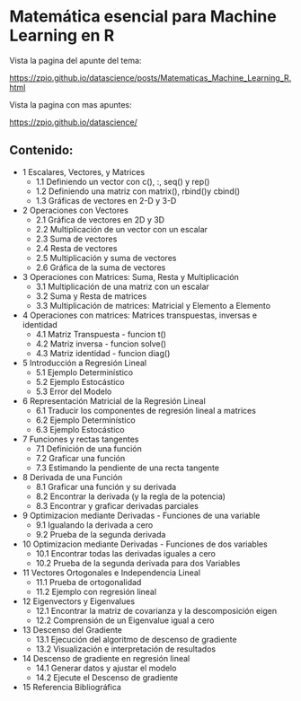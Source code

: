 # Matemática esencial para Machine Learning en R

Vista la pagina del apunte del tema:

https://zpio.github.io/datascience/posts/Matematicas_Machine_Learning_R.html

Vista la pagina con mas apuntes:

https://zpio.github.io/datascience/

## Contenido:

- 1 Escalares, Vectores, y Matrices
  - 1.1 Definiendo un vector con c(), :, seq() y rep()
  - 1.2 Definiendo una matriz con matrix(), rbind()y cbind()
  - 1.3 Gráficas de vectores en 2-D y 3-D
- 2 Operaciones con Vectores
  - 2.1 Gráfica de vectores en 2D y 3D
  - 2.2 Multiplicación de un vector con un escalar
  - 2.3 Suma de vectores
  - 2.4 Resta de vectores
  - 2.5 Multiplicación y suma de vectores
  - 2.6 Gráfica de la suma de vectores
- 3 Operaciones con Matrices: Suma, Resta y Multiplicación
  - 3.1 Multiplicación de una matriz con un escalar
  - 3.2 Suma y Resta de matrices
  - 3.3 Multiplicación de matrices: Matricial y Elemento a Elemento
- 4 Operaciones con matrices: Matrices transpuestas, inversas e identidad
  - 4.1 Matriz Transpuesta - funcion t()
  - 4.2 Matriz inversa - funcion solve()
  - 4.3 Matriz identidad - funcion diag()
- 5 Introducción a Regresión Lineal
  - 5.1 Ejemplo Determinístico
  - 5.2 Ejemplo Estocástico
  - 5.3 Error del Modelo
- 6 Representación Matricial de la Regresión Lineal
  - 6.1 Traducir los componentes de regresión lineal a matrices
  - 6.2 Ejemplo Determinístico
  - 6.3 Ejemplo Estocástico
- 7 Funciones y rectas tangentes
  - 7.1 Definición de una función
  - 7.2 Graficar una función
  - 7.3 Estimando la pendiente de una recta tangente
- 8 Derivada de una Función
  - 8.1 Graficar una función y su derivada
  - 8.2 Encontrar la derivada (y la regla de la potencia)
  - 8.3 Encontrar y graficar derivadas parciales
- 9 Optimizacion mediante Derivadas - Funciones de una variable
  - 9.1 Igualando la derivada a cero
  - 9.2 Prueba de la segunda derivada
- 10 Optimizacion mediante Derivadas - Funciones de dos variables
  - 10.1 Encontrar todas las derivadas iguales a cero
  - 10.2 Prueba de la segunda derivada para dos Variables
- 11 Vectores Ortogonales e Independencia Lineal
  - 11.1 Prueba de ortogonalidad
  - 11.2 Ejemplo con regresión lineal
- 12 Eigenvectors y Eigenvalues
  - 12.1 Encontrar la matriz de covarianza y la descomposición eigen
  - 12.2 Comprensión de un Eigenvalue igual a cero
- 13 Descenso del Gradiente
  - 13.1 Ejecución del algoritmo de descenso de gradiente
  - 13.2 Visualización e interpretación de resultados
- 14 Descenso de gradiente en regresión lineal
  - 14.1 Generar datos y ajustar el modelo
  - 14.2 Ejecute el Descenso de gradiente
- 15 Referencia Bibliográfica



